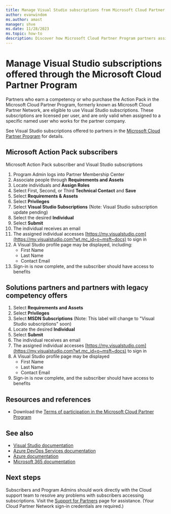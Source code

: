 ```yaml
---
title: Manage Visual Studio subscriptions from Microsoft Cloud Partner Program
author: evanwindom
ms.author: amast
manager: shve
ms.date: 11/28/2023
ms.topic: how-to
description: Discover how Microsoft Cloud Partner Program partners assign Visual Studio subscriptions to their end users (subscribers).
---
```


# Manage Visual Studio subscriptions offered through the Microsoft Cloud Partner Program 

Partners who earn a competency or who purchase the Action Pack in the Microsoft Cloud Partner Program, formerly known as Microsoft Cloud Partner Network, are eligible to use Visual Studio subscriptions. These subscriptions are licensed per user, and are only valid when assigned to a specific named user who works for the partner company.

See Visual Studio subscriptions offered to partners in the [Microsoft Cloud Partner Program](program-mcpp.md) for details.

## Microsoft Action Pack subscribers

Microsoft Action Pack subscriber and Visual Studio subscriptions
1. Program Admin logs into Partner Membership Center
2. Associate people through **Requirements and Assets**
3. Locate individuals and **Assign Roles**
4. Select First, Second, or Third **Technical Contact** and **Save**
5. Select **Requirements & Assets**
6. Select **Privileges**
7. Select **Visual Studio Subscriptions** (Note: Visual Studio subscription update pending)
8. Select the desired **Individual**
9. Select **Submit**
10. The individual receives an email
11. The assigned individual accesses [https://my.visualstudio.com](https://my.visualstudio.com?wt.mc_id=o~msft~docs) to sign in
12. A Visual Studio profile page may be displayed, including:
    + First Name
    + Last Name
    + Contact Email
13. Sign-in is now complete, and the subscriber should have access to benefits

## Solutions partners and partners with legacy competency offers

1. Select **Requirements and Assets**
2. Select **Privileges**
3. Select **MSDN Subscriptions** (Note: This label will change to "Visual Studio subscriptions" soon)
4. Locate the desired **Individual**
5. Select **Submit**
6. The individual receives an email
7. The assigned individual accesses [https://my.visualstudio.com](https://my.visualstudio.com?wt.mc_id=o~msft~docs) to sign in
8. A Visual Studio profile page may be displayed
    + First Name
    + Last Name
    + Contact Email
9. Sign-in is now complete, and the subscriber should have access to benefits

## Resources and references

+ Download the [Terms of participation in the Microsoft Cloud Partner Program](https://aka.ms/partner-benefits-use-guide)


## See also

+ [Visual Studio documentation](/visualstudio/)
+ [Azure DevOps Services documentation](/azure/devops/)
+ [Azure documentation](/azure/)
+ [Microsoft 365 documentation](/microsoft-365/)

## Next steps

Subscribers and Program Admins should work directly with the Cloud  support team to resolve any problems with subscribers accessing subscriptions. Visit the [Support for Partners](https://partner.microsoft.com/support) page for assistance. (Your Cloud Partner Network sign-in credentials are required.)
